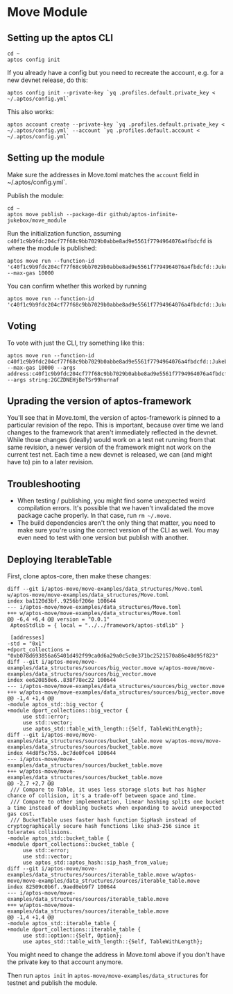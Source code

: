 # Move Module

## Setting up the aptos CLI
```
cd ~
aptos config init
```

If you already have a config but you need to recreate the account, e.g. for a new devnet release, do this:
```
aptos config init --private-key `yq .profiles.default.private_key < ~/.aptos/config.yml`
```

This also works:
```
aptos account create --private-key `yq .profiles.default.private_key < ~/.aptos/config.yml` --account `yq .profiles.default.account < ~/.aptos/config.yml`
```

## Setting up the module
Make sure the addresses in Move.toml matches the `account` field in ~/.aptos/config.yml`.

Publish the module:
```
cd ~
aptos move publish --package-dir github/aptos-infinite-jukebox/move_module
```

Run the initialization function, assuming `c40f1c9b9fdc204cf77f68c9bb7029b0abbe8ad9e5561f7794964076a4fbdcfd` is where the module is published:
```
aptos move run --function-id 'c40f1c9b9fdc204cf77f68c9bb7029b0abbe8ad9e5561f7794964076a4fbdcfd::JukeboxV<latest>::initialize_jukebox' --max-gas 10000
```

You can confirm whether this worked by running
```
aptos move run --function-id 'c40f1c9b9fdc204cf77f68c9bb7029b0abbe8ad9e5561f7794964076a4fbdcfd::JukeboxV<latest>::get_current_song'
```

## Voting
To vote with just the CLI, try something like this:
```
aptos move run --function-id c40f1c9b9fdc204cf77f68c9bb7029b0abbe8ad9e5561f7794964076a4fbdcfd::JukeboxV<latest>::vote  --max-gas 10000 --args address:c40f1c9b9fdc204cf77f68c9bb7029b0abbe8ad9e5561f7794964076a4fbdcfd --args string:2GCZDNEHjBeTSr99hurnaf
```

## Uprading the version of aptos-framework
You'll see that in Move.toml, the version of aptos-framework is pinned to a particular revision of the repo. This is important, because over time we land changes to the framework that aren't immediately reflected in the devnet. While those changes (ideally) would work on a test net running from that same revision, a newer version of the framework might not work on the current test net. Each time a new devnet is released, we can (and might have to) pin to a later revision.

## Troubleshooting
- When testing / publishing, you might find some unexpected weird compilation errors. It's possible that we haven't invalidated the move package cache properly. In that case, run `rm ~/.move`.
- The build dependencies aren't the only thing that matter, you need to make sure you're using the correct version of the CLI as well. You may even need to test with one version but publish with another.

## Deploying IterableTable

First, clone aptos-core, then make these changes:
```
diff --git i/aptos-move/move-examples/data_structures/Move.toml w/aptos-move/move-examples/data_structures/Move.toml
index ba1120d3bf..9256bf206e 100644
--- i/aptos-move/move-examples/data_structures/Move.toml
+++ w/aptos-move/move-examples/data_structures/Move.toml
@@ -6,4 +6,4 @@ version = "0.0.1"
 AptosStdlib = { local = "../../framework/aptos-stdlib" }

 [addresses]
-std = "0x1"
+dport_collections = "0xb078d693856a65401d492f99ca0d6a29a0c5c0e371bc2521570a86e40d95f823"
diff --git i/aptos-move/move-examples/data_structures/sources/big_vector.move w/aptos-move/move-examples/data_structures/sources/big_vector.move
index ee620850e6..838f78ec22 100644
--- i/aptos-move/move-examples/data_structures/sources/big_vector.move
+++ w/aptos-move/move-examples/data_structures/sources/big_vector.move
@@ -1,4 +1,4 @@
-module aptos_std::big_vector {
+module dport_collections::big_vector {
     use std::error;
     use std::vector;
     use aptos_std::table_with_length::{Self, TableWithLength};
diff --git i/aptos-move/move-examples/data_structures/sources/bucket_table.move w/aptos-move/move-examples/data_structures/sources/bucket_table.move
index 44d8f5c755..bc7de0fce4 100644
--- i/aptos-move/move-examples/data_structures/sources/bucket_table.move
+++ w/aptos-move/move-examples/data_structures/sources/bucket_table.move
@@ -2,7 +2,7 @@
 /// Compare to Table, it uses less storage slots but has higher chance of collision, it's a trade-off between space and time.
 /// Compare to other implementation, linear hashing splits one bucket a time instead of doubling buckets when expanding to avoid unexpected gas cost.
 /// BucketTable uses faster hash function SipHash instead of cryptographically secure hash functions like sha3-256 since it tolerates collisions.
-module aptos_std::bucket_table {
+module dport_collections::bucket_table {
     use std::error;
     use std::vector;
     use aptos_std::aptos_hash::sip_hash_from_value;
diff --git i/aptos-move/move-examples/data_structures/sources/iterable_table.move w/aptos-move/move-examples/data_structures/sources/iterable_table.move
index 82509c0b6f..9aed0eb9f7 100644
--- i/aptos-move/move-examples/data_structures/sources/iterable_table.move
+++ w/aptos-move/move-examples/data_structures/sources/iterable_table.move
@@ -1,4 +1,4 @@
-module aptos_std::iterable_table {
+module dport_collections::iterable_table {
     use std::option::{Self, Option};
     use aptos_std::table_with_length::{Self, TableWithLength};
```

You might need to change the address in Move.toml above if you don't have the private key to that account anymore.

Then run `aptos init` in `aptos-move/move-examples/data_structures` for testnet and publish the module.
